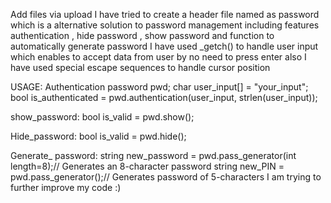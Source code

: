 Add files via upload
I have tried to create a header file named as password  which is a alternative solution to password management including features authentication , hide password , show password and function to  automatically  generate password
I have used _getch() to handle user input which enables to accept data from user by no need to press enter 
also I have used special escape sequences to handle cursor position 

USAGE:
Authentication
password pwd;
char user_input[] = "your_input";
bool is_authenticated = pwd.authentication(user_input, strlen(user_input));

show_password:
bool is_valid = pwd.show();

Hide_password:
bool is_valid = pwd.hide();

Generate_ password:
string new_password = pwd.pass_generator(int length=8);// Generates an 8-character password
string new_PIN = pwd.pass_generator();// Generates password of 5-characters
I am trying to further improve my code :)
